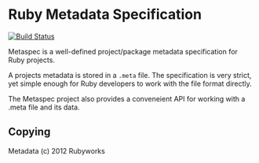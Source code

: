 # Ruby Metadata Specification

[![Build Status](https://secure.travis-ci.org/dotruby/dotruby.png)](http://travis-ci.org/rubyworks/metadata)

Metaspec is a well-defined project/package metadata specification for Ruby projects.

A projects metadata is stored in a `.meta` file. The specification is very strict,
yet simple enough for Ruby developers to work with the file format directly.

The Metaspec project also provides a conveneient API for working with a .meta file
and its data.


## Copying

Metadata (c) 2012 Rubyworks

